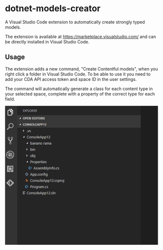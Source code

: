 # dotnet-models-creator
A Visual Studio Code extension to automatically create strongly typed models.

The extension is available at https://marketplace.visualstudio.com/ and can be directly installed in Visual Studio Code.


## Usage

The extension adds a new command, "Create Contentful models", when you right click a folder in Visual Studio Code. To be able to use it you need to add your CDA API access token and space ID in the user settings.

The command will automatically generate a class for each content type in your selected space, complete with a property of the correct type for each field.

![Example gif](models-creator.gif)
